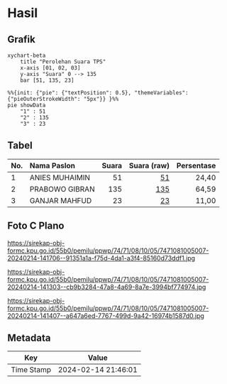 # Hasil

## Grafik

```mermaid
xychart-beta
    title "Perolehan Suara TPS"
    x-axis [01, 02, 03]
    y-axis "Suara" 0 --> 135
    bar [51, 135, 23]
```

```mermaid
%%{init: {"pie": {"textPosition": 0.5}, "themeVariables": {"pieOuterStrokeWidth": "5px"}} }%%
pie showData
    "1" : 51
    "2" : 135
    "3" : 23
```

## Tabel

| No. | Nama Paslon    | Suara | Suara (raw) | Persentase |
|:--- |:-------------- | -----:| -----------:| ----------:|
| 1   | ANIES MUHAIMIN | 51    | [51][p-1]   | 24,40      |
| 2   | PRABOWO GIBRAN | 135   | [135][p-2]  | 64,59      |
| 3   | GANJAR MAHFUD  | 23    | [23][p-3]   | 11,00      |


[p-1]: https://github.com/gigit-pemilu/pemilu-2024-74-sulawesi-tenggara/blob/main/pilpres/hitung-suara/sub/74-sulawesi-tenggara/sub/71-kota-kendari/sub/08-kadia/sub/1005-anaiwoi/sub/007-tps/sub/paslon-1.txt
[p-2]: https://github.com/gigit-pemilu/pemilu-2024-74-sulawesi-tenggara/blob/main/pilpres/hitung-suara/sub/74-sulawesi-tenggara/sub/71-kota-kendari/sub/08-kadia/sub/1005-anaiwoi/sub/007-tps/sub/paslon-2.txt
[p-3]: https://github.com/gigit-pemilu/pemilu-2024-74-sulawesi-tenggara/blob/main/pilpres/hitung-suara/sub/74-sulawesi-tenggara/sub/71-kota-kendari/sub/08-kadia/sub/1005-anaiwoi/sub/007-tps/sub/paslon-3.txt

## Foto C Plano

https://sirekap-obj-formc.kpu.go.id/55b0/pemilu/ppwp/74/71/08/10/05/7471081005007-20240214-141706--91351a1a-f75d-4da1-a3f4-85160d73ddf1.jpg

https://sirekap-obj-formc.kpu.go.id/55b0/pemilu/ppwp/74/71/08/10/05/7471081005007-20240214-141303--cb9b3284-47a8-4a69-8a7e-3994bf774974.jpg

https://sirekap-obj-formc.kpu.go.id/55b0/pemilu/ppwp/74/71/08/10/05/7471081005007-20240214-141407--a647a6ed-7767-499d-9a42-16974b1587d0.jpg


## Metadata

| Key        | Value               |
| ---------- | ------------------- |
| Time Stamp | 2024-02-14 21:46:01 |




